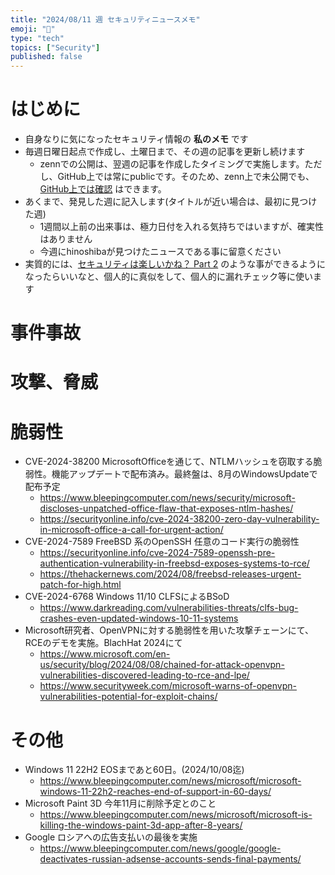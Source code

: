 ```yaml
---
title: "2024/08/11 週 セキュリティニュースメモ"
emoji: "🔖"
type: "tech"
topics: ["Security"]
published: false
---
```


# はじめに
* 自身なりに気になったセキュリティ情報の **私のメモ** です
* 毎週日曜日起点で作成し、土曜日まで、その週の記事を更新し続けます
    * zennでの公開は、翌週の記事を作成したタイミングで実施します。ただし、GitHub上では常にpublicです。そのため、zenn上で未公開でも、[GitHub上では確認](https://github.com/hinoshiba/zenn.dev/tree/main/articles) はできます。
* あくまで、発見した週に記入します(タイトルが近い場合は、最初に見つけた週)
    * 1週間以上前の出来事は、極力日付を入れる気持ちではいますが、確実性はありません
    * 今週にhinoshibaが見つけたニュースである事に留意ください
* 実質的には、[セキュリティは楽しいかね？ Part 2](https://negi.hatenablog.com/) のような事ができるようになったらいいなと、個人的に真似をして、個人的に漏れチェック等に使います

# 事件事故

# 攻撃、脅威

# 脆弱性

* CVE-2024-38200 MicrosoftOfficeを通じて、NTLMハッシュを窃取する脆弱性。機能アップデートで配布済み。最終盤は、8月のWindowsUpdateで配布予定
    * https://www.bleepingcomputer.com/news/security/microsoft-discloses-unpatched-office-flaw-that-exposes-ntlm-hashes/
    * https://securityonline.info/cve-2024-38200-zero-day-vulnerability-in-microsoft-office-a-call-for-urgent-action/
* CVE-2024-7589 FreeBSD 系のOpenSSH 任意のコード実行の脆弱性
    * https://securityonline.info/cve-2024-7589-openssh-pre-authentication-vulnerability-in-freebsd-exposes-systems-to-rce/
    * https://thehackernews.com/2024/08/freebsd-releases-urgent-patch-for-high.html
* CVE-2024-6768 Windows 11/10 CLFSによるBSoD
    * https://www.darkreading.com/vulnerabilities-threats/clfs-bug-crashes-even-updated-windows-10-11-systems
* Microsoft研究者、OpenVPNに対する脆弱性を用いた攻撃チェーンにて、RCEのデモを実施。BlachHat 2024にて
    * https://www.microsoft.com/en-us/security/blog/2024/08/08/chained-for-attack-openvpn-vulnerabilities-discovered-leading-to-rce-and-lpe/
    * https://www.securityweek.com/microsoft-warns-of-openvpn-vulnerabilities-potential-for-exploit-chains/

# その他

* Windows 11 22H2 EOSまであと60日。(2024/10/08迄)
    * https://www.bleepingcomputer.com/news/microsoft/microsoft-windows-11-22h2-reaches-end-of-support-in-60-days/
* Microsoft Paint 3D 今年11月に削除予定とのこと
    * https://www.bleepingcomputer.com/news/microsoft/microsoft-is-killing-the-windows-paint-3d-app-after-8-years/
* Google ロシアへの広告支払いの最後を実施
    * https://www.bleepingcomputer.com/news/google/google-deactivates-russian-adsense-accounts-sends-final-payments/
